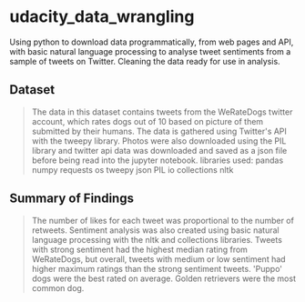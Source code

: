 # udacity_data_wrangling
Using python to download data programmatically, from web pages and API, with basic natural language processing to analyse tweet sentiments from a sample of tweets on Twitter. Cleaning the data ready for use in analysis.

## Dataset

> The data in this dataset contains tweets from the WeRateDogs twitter account, which rates dogs out of 10 based on picture of them submitted by their humans. The data is gathered using Twitter's API with the tweepy library. Photos were also downloaded using the PIL library and twitter api data was downloaded and saved as a json file before being read into the jupyter notebook.
libraries used:
pandas
numpy
requests
os
tweepy
json
PIL
io
collections
nltk

## Summary of Findings

> The number of likes for each tweet was proportional to the number of retweets. Sentiment analysis was also created using basic natural language processing with the nltk and collections libraries. Tweets with strong sentiment had the highest median rating from WeRateDogs, but overall, tweets with medium or low sentiment had higher maximum ratings than the strong sentiment tweets. 'Puppo' dogs were the best rated on average. Golden retrievers were the most common dog.
